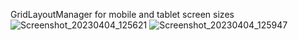 GridLayoutManager for mobile and tablet screen sizes
![Screenshot_20230404_125621](https://user-images.githubusercontent.com/115705782/230602705-e6e1f1cc-5ae9-45d9-87a7-2a0845b765b5.png)
![Screenshot_20230404_125947](https://user-images.githubusercontent.com/115705782/230602714-a7f76cf0-055c-4851-bbdb-be5a49923069.png)
